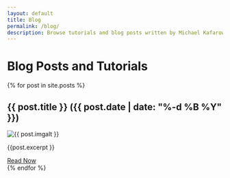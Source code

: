 ```yaml
---
layout: default
title: Blog
permalink: /blog/
description: Browse tutorials and blog posts written by Michael Kafarowski
---
```


# Blog Posts and Tutorials

{% for post in site.posts %}
<article class="project">
    <h2 class="project-title">{{ post.title }} <span class="projectdate">({{ post.date | date: "%-d %B %Y" }})</span></h2>   
    <img class="project-img" src="{{ post.imgurl }}" alt="{{ post.imgalt }}">  
    <p class="project-desc">{{post.excerpt }}</p>
    <div class="project-buttons">
        <a class="button" href="{{ post.url }}">Read Now</a>
    </div>
</article>
{% endfor %}